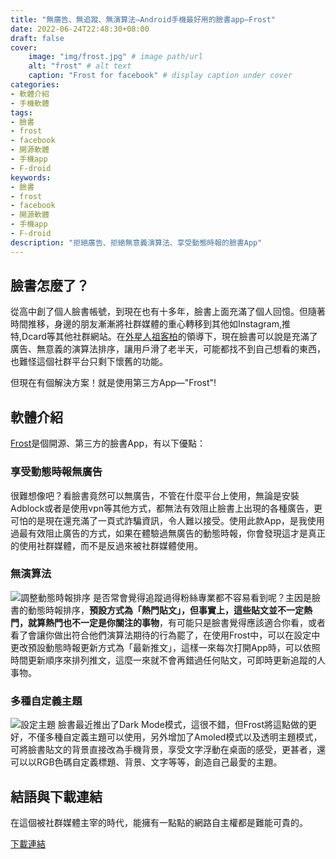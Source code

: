 ```yaml
---
title: "無廣告、無追蹤、無演算法—Android手機最好用的臉書app—Frost"
date: 2022-06-24T22:48:30+08:00
draft: false
cover:
    image: "img/frost.jpg" # image path/url
    alt: "frost" # alt text
    caption: "Frost for facebook" # display caption under cover
categories: 
- 軟體介紹
- 手機軟體
tags: 
- 臉書
- frost
- facebook
- 開源軟體
- 手機app
- F-droid
keywords:
- 臉書
- frost
- facebook
- 開源軟體
- 手機app
- F-droid
description: "拒絕廣告、拒絕無意義演算法、享受動態時報的臉書App"
---
```



臉書怎麼了？
---
從高中創了個人臉書帳號，到現在也有十多年，臉書上面充滿了個人回憶。但隨著時間推移，身邊的朋友漸漸將社群媒體的重心轉移到其他如Instagram,推特,Dcard等其他社群網站。在[外星人祖客柏](https://www.xiaxiaoqiang.net/is-zuckerberg-a-robot/.html)的領導下，現在臉書可以說是充滿了廣告、無意義的演算法排序，讓用戶滑了老半天，可能都找不到自己想看的東西，也難怪這個社群平台只剩下懷舊的功能。

但現在有個解決方案！就是使用第三方App—"Frost"!

軟體介紹
---

[Frost](https://allanwang.github.io/Frost-for-Facebook/)是個開源、第三方的臉書App，有以下優點：

### 享受動態時報無廣告
很難想像吧？看臉書竟然可以無廣告，不管在什麼平台上使用，無論是安裝Adblock或者是使用vpn等其他方式，都無法有效阻止臉書上出現的各種廣告，更可怕的是現在還充滿了一頁式詐騙資訊，令人難以接受。使用此款App，是我使用過最有效阻止廣告的方式，如果在體驗過無廣告的動態時報，你會發現這才是真正的使用社群媒體，而不是反過來被社群媒體使用。
### 無演算法
![調整動態時報排序](/image/newsfeed_order_Frost.jpg)
是否常會覺得追蹤過得粉絲專業都不容易看到呢？主因是臉書的動態時報排序，**預設方式為「熱門貼文」，但事實上，這些貼文並不一定熱門，就算熱門也不一定是你關注的事物**，有可能只是臉書覺得應該適合你看，或者看了會讓你做出符合他們演算法期待的行為罷了，在使用Frost中，可以在設定中更改預設動態時報更新方式為「最新推文」，這樣一來每次打開App時，可以依照時間更新順序來排列推文，這麼一來就不會再錯過任何貼文，可即時更新追蹤的人事物。
### 多種自定義主題
![設定主題](/image/Themes_Frost.jpg)
臉書最近推出了Dark Mode模式，這很不錯，但Frost將這點做的更好，不僅多種自定義主題可以使用，另外增加了Amoled模式以及透明主題模式，可將臉書貼文的背景直接改為手機背景，享受文字浮動在桌面的感受，更甚者，還可以以RGB色碼自定義標題、背景、文字等等，創造自己最愛的主題。

結語與下載連結
---
在這個被社群媒體主宰的時代，能擁有一點點的網路自主權都是難能可貴的。

[下載連結](https://f-droid.org/packages/com.pitchedapps.frost)